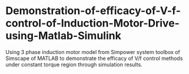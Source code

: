 # Demonstration-of-efficacy-of-V-f-control-of-Induction-Motor-Drive-using-Matlab-Simulink
Using 3 phase induction motor model from Simpower system toolbox of Simscape of MATLAB to demonstrate the efficacy of V/f control methods under constant torque region through simulation results.
